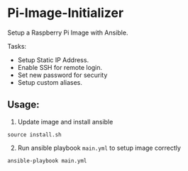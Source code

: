 # Pi-Image-Initializer

Setup a Raspberry Pi Image with Ansible.


Tasks:
- Setup Static IP Address.
- Enable SSH for remote login.
- Set new password for security
- Setup custom aliases.

## Usage:

1) Update image and install ansible

  ```shell
  source install.sh
  ```

2) Run ansible playbook `main.yml` to setup image correctly

  ```shell
  ansible-playbook main.yml
  ```
